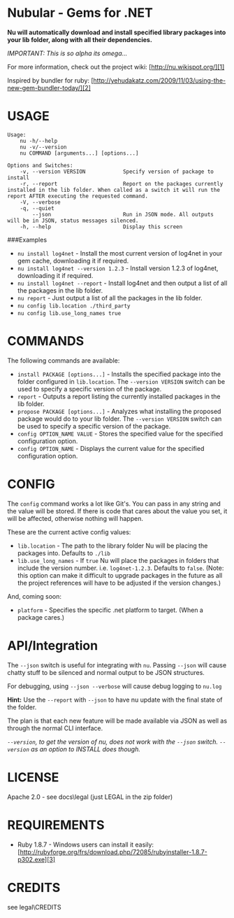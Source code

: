 Nubular - Gems for .NET
=======
**Nu will automatically download and install specified library packages into your lib folder, along with all their dependencies.**

*IMPORTANT: This is so alpha its omega...*

For more information, check out the project wiki: [http://nu.wikispot.org/][1]

Inspired by bundler for ruby:
[http://yehudakatz.com/2009/11/03/using-the-new-gem-bundler-today/][2]

# USAGE
	Usage:
	    nu -h/--help
	    nu -v/--version
	    nu COMMAND [arguments...] [options...]

	Options and Switches:
	    -v, --version VERSION            Specify version of package to install
	    -r, --report                     Report on the packages currently installed in the lib folder. When called as a switch it will run the report AFTER executing the requested command.
	    -V, --verbose
	    -q, --quiet
	        --json                       Run in JSON mode. All outputs will be in JSON, status messages silenced.
	    -h, --help                       Display this screen

###Examples

  * `nu install log4net` - Install the most current version of log4net in your gem cache, downloading it if required.
  * `nu install log4net --version 1.2.3` - Install version 1.2.3 of log4net, downloading it if required.
  * `nu install log4net --report` - Install log4net and then output a list of all the packages in the lib folder.
  * `nu report` - Just output a list of all the packages in the lib folder.
  * `nu config lib.location ./third_party`
  * `nu config lib.use_long_names true`

# COMMANDS

The following commands are available:

  * `install PACKAGE [options...]` - Installs the specified package into the folder configured in `lib.location`. The `--version VERSION` switch can be used to specify a specific version of the package.
  * `report` - Outputs a report listing the currently installed packages in the lib folder.
  * `propose PACKAGE [options...]` - Analyzes what installing the proposed package would do to your lib folder. The `--version VERSION` switch can be used to specify a specific version of the package.
  * `config OPTION_NAME VALUE` - Stores the specified value for the specified configuration option.
  * `config OPTION_NAME` - Displays the current value for the specified configuration option.

# CONFIG

The `config` command works a lot like Git's. You can pass in any string and the value will be stored. If there is code that cares about the value you set, it will be affected, otherwise nothing will happen.

These are the current active config values:

  * `lib.location` - The path to the library folder Nu will be placing the packages into. Defaults to `./lib`
  * `lib.use_long_names` - If `true` Nu will place the packages in folders that include the version number. i.e. `log4net-1.2.3`. Defaults to `false`. (Note: this option can make it difficult to upgrade packages in the future as all the project references will have to be adjusted if the version changes.)

And, coming soon:

  * `platform` - Specifies the specific .net platform to target. (When a package cares.)

# API/Integration

The `--json` switch is useful for integrating with `nu`. Passing `--json` will cause chatty stuff to be silenced and normal output to be JSON structures.

For debugging, using `--json --verbose` will cause debug logging to `nu.log`

**Hint:** Use the `--report` with `--json` to have nu update with the final state of the folder.

The plan is that each new feature will be made available via JSON as well as through the normal CLI interface.

*`--version`, to get the version of nu, does not work with the `--json` switch. `--version` as an option to INSTALL does though.*

# LICENSE
Apache 2.0 - see docs\legal (just LEGAL in the zip folder)

# REQUIREMENTS
* Ruby 1.8.7 - Windows users can install it easily: [http://rubyforge.org/frs/download.php/72085/rubyinstaller-1.8.7-p302.exe][3]

# CREDITS
see legal\CREDITS

[1]: http://nu.wikispot.org/
[2]: http://yehudakatz.com/2009/11/03/using-the-new-gem-bundler-today/
[3]: http://rubyforge.org/frs/download.php/72085/rubyinstaller-1.8.7-p302.exe